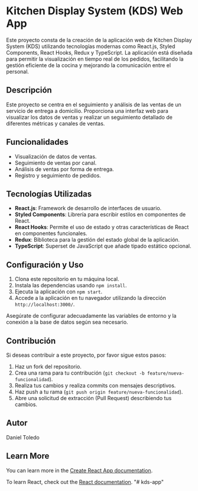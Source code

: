 # Kitchen Display System (KDS) Web App

Este proyecto consta de la creación de la aplicación web de Kitchen Display System (KDS) utilizando tecnologías modernas como React.js, Styled Components, React Hooks, Redux y TypeScript. La aplicación está diseñada para permitir la visualización en tiempo real de los pedidos, facilitando la gestión eficiente de la cocina y mejorando la comunicación entre el personal.

## Descripción

Este proyecto se centra en el seguimiento y análisis de las ventas de un servicio de entrega a domicilio. Proporciona una interfaz web para visualizar los datos de ventas y realizar un seguimiento detallado de diferentes métricas y canales de ventas.

## Funcionalidades

- Visualización de datos de ventas.
- Seguimiento de ventas por canal.
- Análisis de ventas por forma de entrega.
- Registro y seguimiento de pedidos.

## Tecnologías Utilizadas

- **React.js**: Framework de desarrollo de interfaces de usuario.
- **Styled Components**: Librería para escribir estilos en componentes de React.
- **React Hooks**: Permite el uso de estado y otras características de React en componentes funcionales.
- **Redux**: Biblioteca para la gestión del estado global de la aplicación.
- **TypeScript**: Superset de JavaScript que añade tipado estático opcional.

## Configuración y Uso

1. Clona este repositorio en tu máquina local.
2. Instala las dependencias usando `npm install`.
3. Ejecuta la aplicación con `npm start`.
4. Accede a la aplicación en tu navegador utilizando la dirección `http://localhost:3000/`.

Asegúrate de configurar adecuadamente las variables de entorno y la conexión a la base de datos según sea necesario.

## Contribución

Si deseas contribuir a este proyecto, por favor sigue estos pasos:

1. Haz un fork del repositorio.
2. Crea una rama para tu contribución (`git checkout -b feature/nueva-funcionalidad`).
3. Realiza tus cambios y realiza commits con mensajes descriptivos.
4. Haz push a tu rama (`git push origin feature/nueva-funcionalidad`).
5. Abre una solicitud de extracción (Pull Request) describiendo tus cambios.

## Autor

Daniel Toledo




## Learn More

You can learn more in the [Create React App documentation](https://facebook.github.io/create-react-app/docs/getting-started).

To learn React, check out the [React documentation](https://reactjs.org/).
"# kds-app" 

